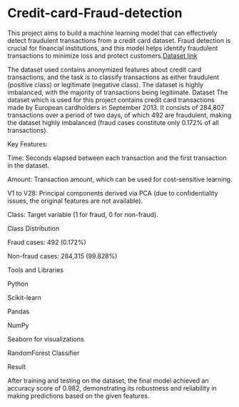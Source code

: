 # Credit-card-Fraud-detection
This project aims to build a machine learning model that can effectively detect fraudulent transactions from a credit card dataset. Fraud detection is crucial for financial institutions, and this model helps identify fraudulent transactions to minimize loss and protect customers.[Dataset link](https://www.kaggle.com/datasets/mlg-ulb/creditcardfraud?resource=download)


The dataset used contains anonymized features about credit card transactions, and the task is to classify transactions as either fraudulent (positive class) or legitimate (negative class). The dataset is highly imbalanced, with the majority of transactions being legitimate.
Dataset
The dataset  which is used for this project contains credit card transactions made by European cardholders in September 2013. It consists of 284,807 transactions over a period of two days, of which 492 are fraudulent, making the dataset highly imbalanced (fraud cases constitute only 0.172% of all transactions).

Key Features:

Time: Seconds elapsed between each transaction and the first transaction in the dataset.

Amount: Transaction amount, which can be used for cost-sensitive learning.

V1 to V28: Principal components derived via PCA (due to confidentiality issues, the original features are not available).

Class: Target variable (1 for fraud, 0 for non-fraud).

Class Distribution

Fraud cases: 492 (0.172%)

Non-fraud cases: 284,315 (99.828%)

Tools and Libraries

Python

Scikit-learn

Pandas

NumPy

Seaborn for visualizations

RandomForest Classifier

Result

After training and testing on the dataset, the final model achieved an accuracy score of 0.982, demonstrating its robustness and reliability in making predictions based on the given features.


